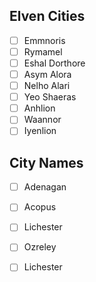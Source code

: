 ## Elven Cities
- [ ] Emmnoris
- [ ] Rymamel
- [ ] Eshal Dorthore
- [ ] Asym Alora
- [ ] Nelho Alari
- [ ] Yeo Shaeras
- [ ] Anhlion
- [ ] Waannor
- [ ] Iyenlion

## City Names
- [ ] Adenagan
- [ ] Acopus
- [ ] Lichester
- [ ] Ozreley
- [ ] Lichester

